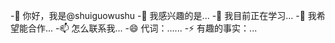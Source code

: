 -👋 你好，我是@shuiguowushu
-👀 我感兴趣的是...
-🌱 我目前正在学习...
-💞️ 我希望能合作...
-📫 怎么联系我...
-😄 代词：......
-⚡ 有趣的事实：...

<!---
水锅碗/水锅碗是a ✨ special ✨ 储存库，因为它的'README.md'(此文件)出现在您的GitHub配置文件中。
您可以单击“预览”链接查看所做的更改。
--->
